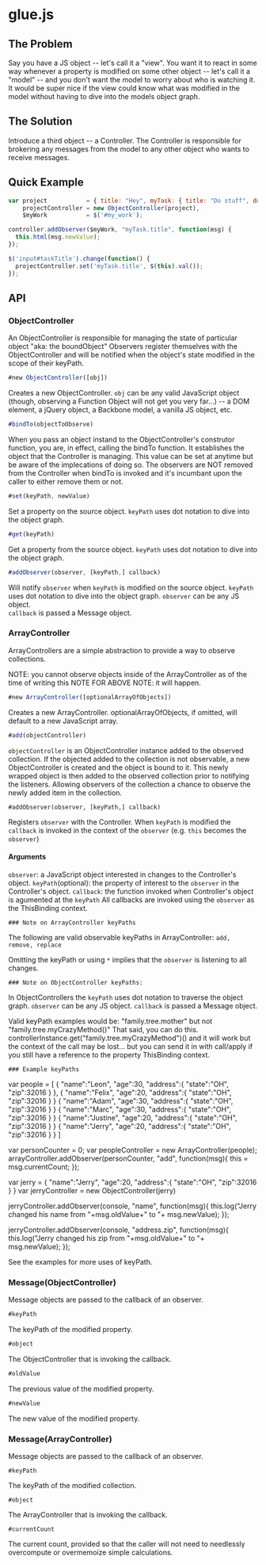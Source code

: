 # glue.js

## The Problem

Say you have a JS object -- let's call it a "view". You want it to react in 
some way whenever a property is modified on some other object -- let's call it 
a "model" -- and you don't want the model to worry about who is watching it. It 
would be super nice if the view could know what was modified in the model 
without having to dive into the models object graph.


## The Solution

Introduce a third object -- a Controller. The Controller is responsible for 
brokering any messages from the model to any other object who wants to receive 
messages.


## Quick Example

```javascript
var project           = { title: "Hey", myTask: { title: "Do stuff", due: "1/1/2012"} },
    projectController = new ObjectController(project),
    $myWork           = $('#my_work');

controller.addObserver($myWork, "myTask.title", function(msg) {
  this.html(msg.newValue);
});

$('input#taskTitle').change(function() {
  projectController.set('myTask.title', $(this).val());
});
```

## API

### ObjectController

An ObjectController is responsible for managing the state of particular object "aka: the boundObject"
Observers register themselves with the ObjectController and will be notified
when the object's state modified in the scope of their keyPath.

```javascript
#new ObjectController([obj])
```

Creates a new ObjectController. `obj` can be any valid JavaScript object (though, observing a Function Object will not get you very far...)
-- a DOM element, a jQuery object, a Backbone model, a vanilla JS object, etc.

```javascript
#bindTo(objectToObserve)
```
When you pass an object instand to the ObjectController's construtor function, you
are, in effect, calling the bindTo function. It establishes the object that the
Controller is managing. This value can be set at anytime but be aware of the
implecations of doing so. The observers are NOT removed from the Controller
when bindTo is invoked and it's incumbant upon the caller to either remove them or not.

```javascript
#set(keyPath, newValue)
```

Set a property on the source object. `keyPath` uses dot notation to dive into the 
object graph.

```javascript
#get(keyPath)
```

Get a property from the source object. `keyPath` uses dot notation to dive into the 
object graph.

```javascript
#addObserver(observer, [keyPath,] callback)
```

Will notify `observer` when `keyPath` is modified on the source object. `keyPath` uses 
dot notation to dive into the object graph. `observer` can be any JS object.  
`callback` is passed a Message object.

### ArrayController

ArrayControllers are a simple abstraction to provide a way to observe collections.

NOTE: you cannot observe objects inside of the ArrayController as of the time of writing this
NOTE FOR ABOVE NOTE: it will happen.

```javascript
#new ArrayController([optionalArrayOfObjects])
```

Creates a new ArrayController.
optionalArrayOfObjects, if omitted, will default to a new JavaScript array.

```javascript
#add(objectController)
```

`objectController` is an ObjectController instance added to the observed collection.
  If the objected added to the collection is not observable, a new ObjectController is
  created and the object is bound to it. This newly wrapped object is then added to the 
  observed collection prior to notifying the listeners. Allowing observers of the 
  collection a chance to observe the newly added item in the collection.

```
#addObserver(observer, [keyPath,] callback)
```
Registers `observer` with the Controller. When `keyPath` is modified the `callback`
is invoked in the context of the `observer` (e.g. `this` becomes the `observer`)

#### Arguments
`observer`: a JavaScript object interested in changes to the Controller's object.
`keyPath`(optional): the property of interest to the `observer` in the Controller's object.
`callback`: the function invoked when Controller's object is agumented at the `keyPath`
            All callbacks are invoked using the `observer` as the ThisBinding context.

```
### Note on ArrayController keyPaths
```
The following are valid observable keyPaths in ArrayController:
`add, remove, replace`

Omitting the keyPath or using `*` implies that the `observer` is listening to all
changes.

```
### Note on ObjectController keyPaths:
```
In ObjectControllers the `keyPath` uses dot notation to traverse the object graph.
`observer` can be any JS object. `callback` is passed a Message object.

Valid keyPath examples would be: "family.tree.mother" but not "family.tree.myCrazyMethod()"
That said, you can do this. controllerInstance.get("family.tree.myCrazyMethod")()
and it will work but the context of the call may be lost... but you can send it in with call/apply if you
still have a reference to the property ThisBinding context. 

```
### Example keyPaths
```
var people = [
  { "name":"Leon", "age":30, "address":{ "state":"OH", "zip":32016 } },
  { "name":"Felix", "age":20, "address":{ "state":"OH", "zip":32016 } }
  { "name":"Adam", "age":30, "address":{ "state":"OH", "zip":32016 } }
  { "name":"Marc", "age":30, "address":{ "state":"OH", "zip":32016 } }
  { "name":"Justine", "age":20, "address":{ "state":"OH", "zip":32016 } }
  { "name":"Jerry", "age":20, "address":{ "state":"OH", "zip":32016 } }
]

var personCounter = 0;
var peopleController = new ArrayController(people);
arrayController.addObserver(personCounter, "add", function(msg){
  this = msg.currentCount;
});

var jerry = { "name":"Jerry", "age":20, "address":{ "state":"OH", "zip":32016 } }
var jerryController = new ObjectController(jerry)

jerryController.addObserver(console, "name", function(msg){
  this.log("Jerry changed his name from "+msg.oldValue+" to "+ msg.newValue);
});

jerryController.addObserver(console, "address.zip", function(msg){
  this.log("Jerry changed his zip from "+msg.oldValue+" to "+ msg.newValue);
});

See the examples for more uses of keyPath.
### Message(ObjectController)

Message objects are passed to the callback of an observer.

```javascript
#keyPath
```

The keyPath of the modified property.

```javascript
#object
```

The ObjectController that is invoking the callback.

```javascript
#oldValue
```

The previous value of the modified property.

```javascript
#newValue
```

The new value of the modified property.


### Message(ArrayController)
Message objects are passed to the callback of an observer.

```
#keyPath
```

The keyPath of the modified collection.

```
#object
```

The ArrayController that is invoking the callback.

```
#currentCount
```

The current count, provided so that the caller will not need to needlessly
overcompute or overmemoize simple calculations.

